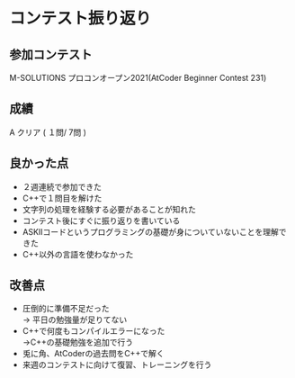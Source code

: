 # コンテスト振り返り

## 参加コンテスト
M-SOLUTIONS プロコンオープン2021(AtCoder Beginner Contest 231)

## 成績
A クリア ( １問/ 7問 )

## 良かった点
- ２週連続で参加できた
- C++で１問目を解けた
- 文字列の処理を経験する必要があることが知れた
- コンテスト後にすぐに振り返りを書いている
- ASKIIコードというプログラミングの基礎が身についていないことを理解できた
- C++以外の言語を使わなかった

## 改善点
- 圧倒的に準備不足だった
<br>-> 平日の勉強量が足りてない
- C++で何度もコンパイルエラーになった
  <br>->C++の基礎勉強を追加で行う
- 兎に角、AtCoderの過去問をC++で解く
- 来週のコンテストに向けて復習、トレーニングを行う
